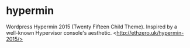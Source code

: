 # hypermin
Wordpress Hypermin 2015 (Twenty Fifteen Child Theme). Inspired by a well-known Hypervisor console's aesthetic. &lt;http://ethzero.uk/hypermin-2015/>
